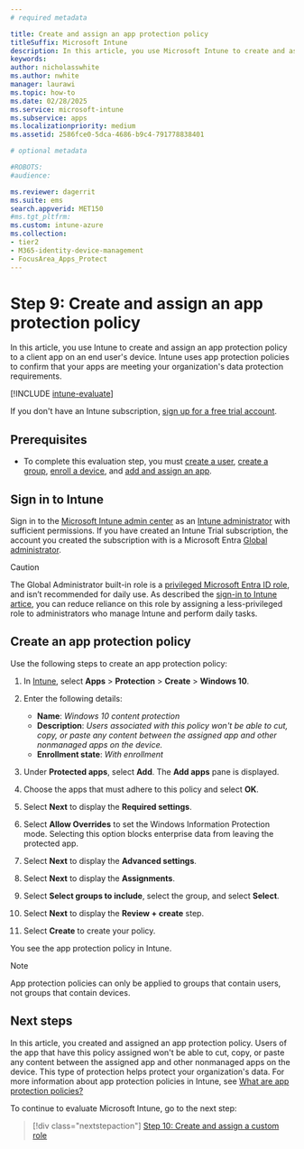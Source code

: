 ```yaml
---
# required metadata

title: Create and assign an app protection policy
titleSuffix: Microsoft Intune
description: In this article, you use Microsoft Intune to create and assign and app protection policy.
keywords:
author: nicholasswhite
ms.author: nwhite
manager: laurawi
ms.topic: how-to
ms.date: 02/28/2025
ms.service: microsoft-intune
ms.subservice: apps
ms.localizationpriority: medium
ms.assetid: 2586fce0-5dca-4686-b9c4-791778838401

# optional metadata

#ROBOTS:
#audience:

ms.reviewer: dagerrit
ms.suite: ems
search.appverid: MET150
#ms.tgt_pltfrm:
ms.custom: intune-azure
ms.collection:
- tier2
- M365-identity-device-management
- FocusArea_Apps_Protect
---
```


# Step 9: Create and assign an app protection policy

In this article, you use Intune to create and assign an app protection policy to a client app on an end user's device. Intune uses app protection policies to confirm that your apps are meeting your organization's data protection requirements.

[!INCLUDE [intune-evaluate](../includes/intune-evaluate.md)]

If you don't have an Intune subscription, [sign up for a free trial account](../fundamentals/free-trial-sign-up.md).

## Prerequisites

- To complete this evaluation step, you must [create a user](../fundamentals/quickstart-create-user.md), [create a group](../fundamentals/quickstart-create-group.md), [enroll a device](../enrollment/quickstart-setup-auto-enrollment.md), and [add and assign an app](quickstart-add-assign-app.md).

## Sign in to Intune

Sign in to the [Microsoft Intune admin center](https://go.microsoft.com/fwlink/?linkid=2109431) as an [Intune administrator](../fundamentals/role-based-access-control-reference.md) with sufficient permissions. If you have created an Intune Trial subscription, the account you created the subscription with is a Microsoft Entra [Global administrator](/entra/identity/role-based-access-control/permissions-reference#global-administrator).

> [!CAUTION]  
> The Global Administrator built-in role is a [privileged Microsoft Entra ID role](/entra/identity/role-based-access-control/privileged-roles-permissions?tabs=admin-center), and isn’t recommended for daily use. As described the [sign-in to Intune artice](../fundamentals/account-sign-up.md#role-based-access-controls), you can reduce reliance on this role by assigning a less-privileged role to administrators who manage Intune and perform daily tasks.

## Create an app protection policy

Use the following steps to create an app protection policy:

1. In [Intune](https://aka.ms/intuneportal), select **Apps** > **Protection** > **Create** > **Windows 10**.
2. Enter the following details:

    - **Name**: *Windows 10 content protection*
    - **Description**: *Users associated with this policy won't be able to cut, copy, or paste any content between the assigned app and other nonmanaged apps on the device.*
    - **Enrollment state**: *With enrollment*

3. Under **Protected apps**, select **Add**. The **Add apps** pane is displayed.
4. Choose the apps that must adhere to this policy and select **OK**.
5. Select **Next** to display the **Required settings**.
6. Select **Allow Overrides** to set the Windows Information Protection mode. Selecting this option blocks enterprise data from leaving the protected app.
7. Select **Next** to display the **Advanced settings**.
8. Select **Next** to display the **Assignments**.
9. Select **Select groups to include**, select the group, and select **Select**.
10. Select **Next** to display the **Review + create** step.
11. Select **Create** to create your policy.

You see the app protection policy in Intune.

> [!NOTE]
> App protection policies can only be applied to groups that contain users, not groups that contain devices.

## Next steps

In this article, you created and assigned an app protection policy. Users of the app that have this policy assigned won't be able to cut, copy, or paste any content between the assigned app and other nonmanaged apps on the device. This type of protection helps protect your organization's data. For more information about app protection policies in Intune, see [What are app protection policies?](app-protection-policy.md)

To continue to evaluate Microsoft Intune, go to the next step:

> [!div class="nextstepaction"]
> [Step 10: Create and assign a custom role](../fundamentals/quickstart-create-custom-role.md)
